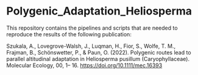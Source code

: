 # Polygenic_Adaptation_Heliosperma
This repository contains the pipelines and scripts that are needed to reproduce the results of the following publication:

Szukala, A., Lovegrove-Walsh, J., Luqman, H., Fior, S., Wolfe, T. M., Frajman, B., Schönswetter, P., & Paun, O. (2022). Polygenic routes lead to parallel altitudinal adaptation in Heliosperma pusillum (Caryophyllaceae). Molecular Ecology, 00, 1– 16. https://doi.org/10.1111/mec.16393 
